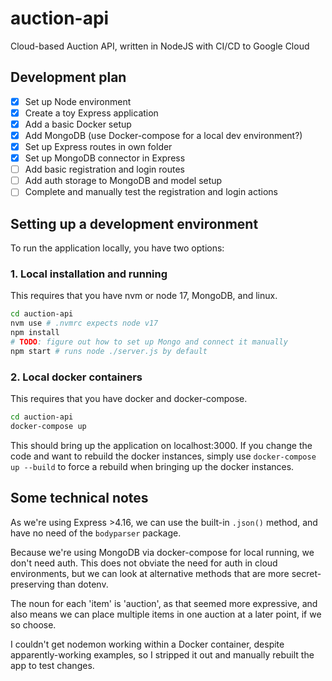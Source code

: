 # auction-api

Cloud-based Auction API, written in NodeJS with CI/CD to Google Cloud

## Development plan

- [x] Set up Node environment
- [x] Create a toy Express application
- [x] Add a basic Docker setup
- [x] Add MongoDB (use Docker-compose for a local dev environment?)
- [x] Set up Express routes in own folder
- [x] Set up MongoDB connector in Express
- [ ] Add basic registration and login routes
- [ ] Add auth storage to MongoDB and model setup
- [ ] Complete and manually test the registration and login actions

## Setting up a development environment

To run the application locally, you have two options:

### 1. Local installation and running

This requires that you have nvm or node 17, MongoDB, and linux.

```sh
cd auction-api
nvm use # .nvmrc expects node v17
npm install
# TODO: figure out how to set up Mongo and connect it manually
npm start # runs node ./server.js by default
```

### 2. Local docker containers

This requires that you have docker and docker-compose.

```sh
cd auction-api
docker-compose up
```

This should bring up the application on localhost:3000. If you change the code and want to rebuild the docker instances, simply use `docker-compose up --build` to force a rebuild when bringing up the docker instances.

## Some technical notes

As we're using Express >4.16, we can use the built-in `.json()` method, and have no need of the `bodyparser` package.

Because we're using MongoDB via docker-compose for local running, we don't need auth. This does not obviate the need for auth in cloud environments, but we can look at alternative methods that are more secret-preserving than dotenv.

The noun for each 'item' is 'auction', as that seemed more expressive, and also means we can place multiple items in one auction at a later point, if we so choose.

I couldn't get nodemon working within a Docker container, despite apparently-working examples, so I stripped it out and manually rebuilt the app to test changes.
